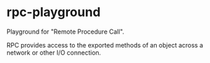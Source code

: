 # rpc-playground

Playground for "Remote Procedure Call".

RPC provides access to the exported methods of an object across a network or other I/O connection.
